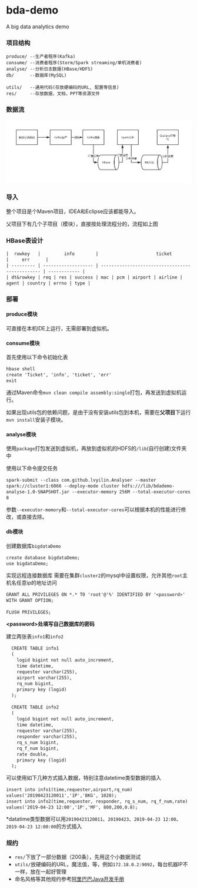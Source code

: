 # bda-demo
A big data analytics demo

### 项目结构
```text
produce/ --生产者程序(Kafka)
consume/ --消费者程序(Storm/Spark streaming/单机消费者)
analyse/ --分析日志数据(HBase/HDFS)
db/      --数据库(MySQL)

utils/   --通用代码(存放硬编码的URL, 配置等信息)
res/     --存放数据，文档，PPT等资源文件
```

### 数据流
![数据流图](res/dataflow.png)

### 导入
整个项目是个Maven项目，IDEA和Eclipse应该都能导入。

父项目下有几个子项目（模块），直接按处理流程分的，流程如上图

### HBase表设计
```text
|  rowkey   |         info        |                      ticket                     |     err      |
| --------- | ------------------- | ----------------------------------------------- | ------------ |
| dt&rowkey | req | res | success | mac | pcm | airport | airline | agent | country | errno | type |

```

### 部署
#### produce模块
可直接在本机IDE上运行，无需部署到虚拟机。
#### consume模块
首先使用以下命令初始化表
```shell
hbase shell
create 'Ticket', 'info', 'ticket', 'err'
exit
```
通过Maven命令`mvn clean compile assembly:single`打包，再发送到虚拟机运行。

如果出现utils包的依赖问题，是由于没有安装utils包到本机，需要在**父项目**下运行`mvn install`安装子模块。
#### analyse模块
使用`package`打包发送到虚拟机，再放到虚拟机的HDFS的`/lib`(自行创建)文件夹中

使用以下命令提交任务
```shell
spark-submit --class com.github.lvyilin.Analyser --master spark://cluster1:6066 --deploy-mode cluster hdfs:///lib/bdademo-analyse-1.0-SNAPSHOT.jar --executor-memory 256M --total-executor-cores 8
```
参数`--executor-memory`和`--total-executor-cores`可以根据本机的性能进行修改，或直接去除。

#### db模块
创建数据库`bigdataDemo`
```mysql
create database bigdataDemo;
use bigdataDemo;
```

实现远程连接数据库
需要在集群`cluster2`的mysql中设置权限，允许其他`root`主机名任意ip的地址访问
```mysql
GRANT ALL PRIVILEGES ON *.* TO 'root'@'%' IDENTIFIED BY '<password>' WITH GRANT OPTION;

FLUSH PRIVILEGES;
```
**\<password\>处填写自己数据库的密码**

建立两张表`info1`和`info2`
```mysql
  CREATE TABLE info1
  (
    logid bigint not null auto_increment,
    time datetime,
    requester varchar(255),
    airport varchar(255),
    rq_num bigint,
    primary key (logid)
  );
  
  CREATE TABLE info2
  (
    logid bigint not null auto_increment,
    time datetime,
    requester varchar(255),
    responder varchar(255),
    rq_s_num bigint,
    rq_f_num bigint,
    rate double,
    primary key (logid)
  );
```

可以使用如下几种方式插入数据，特别注意datetime类型数据的插入
```mysql
insert into info1(time,requester,airport,rq_num) values('20190423120011','1P','BKG', 1020);
insert into info2(time,requester, responder, rq_s_num, rq_f_num,rate) values('2019-04-23 12:00','1P','MF', 800,200,0.8);
```
*datatime类型数据可以用`20190423120011`、`20190423`、`2019-04-23 12:00`、`2019-04-23 12:00:00`的方式插入
### 规约
- `res/`下放了一部分数据（200条），先用这个小数据测试
- `utils/`放硬编码的URL，魔法值，等，例如`172.18.0.2:9092`，每台机器IP不一样，放在一起好管理
- 命名风格等其他规约参考[阿里巴巴Java开发手册](https://github.com/alibaba/p3c/blob/master/阿里巴巴Java开发手册（详尽版）.pdf)
